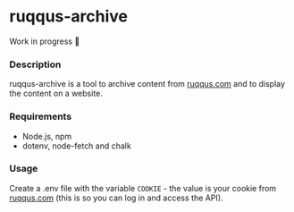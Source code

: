 # ruqqus-archive

Work in progress 🚧

### Description

ruqqus-archive is a tool to archive content from [ruqqus.com](https://ruqqus.com/) and to display the content on a website.

### Requirements

- Node.js, npm
- dotenv, node-fetch and chalk

### Usage

Create a .env file with the variable `COOKIE` - the value is your cookie from [ruqqus.com](https://ruqqus.com/) (this is so you can log in and access the API).